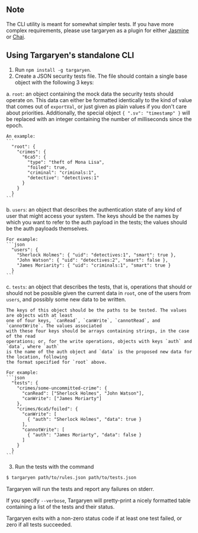 
## Note

The CLI utility is meant for somewhat simpler tests. If you have more complex
requirements, please use targaryen as a plugin for either [Jasmine](https://jasmine.github.io) or [Chai](http://chaijs.com).

## Using Targaryen's standalone CLI

1. Run `npm install -g targaryen`.
2. Create a JSON security tests file. The file should contain a single base object
with the following 3 keys:

  a. `root`: an object containing the mock data the security tests should
  operate on. This data can either be formatted identically to the kind of value that
  comes out of `exportVal`, or just given as plain values if you don't care about priorities.
  Additionally, the special object `{ ".sv": "timestamp" }` will be replaced with
  an integer containing the number of milliseconds since the epoch.

    An example:
    ```
      "root": {
        "crimes": {
          "6ca5": {
            "type": "theft of Mona Lisa",
            "foiled": true,
            "criminal": "criminals:1",
            "detective": "detectives:1"
          }
        }
      }
    ```
  
  b. `users`: an object that describes the authentication state of any kind of user
    that might access your system. The keys should be the names by which you want to refer
    to the auth payload in the tests; the values should be the auth payloads themselves.
    
    For example:
    ```json
      "users": {
        "Sherlock Holmes": { "uid": "detectives:1", "smart": true },
        "John Watson": { "uid": "detectives:2", "smart": false },
        "James Moriarity": { "uid": "criminals:1", "smart": true }
      }
    ```

  c. `tests`: an object that describes the tests, that is, operations that should or
    should not be possible given the current data in `root`, one of the users from `users`,
    and possibly some new data to be written.
  
    The keys of this object should be the paths to be tested. The values are objects with at least
    one of four keys, `canRead`, `canWrite`, `cannotRead`, and `cannotWrite`. The values associated
    with these four keys should be arrays containing strings, in the case of the read
    operations; or, for the write operations, objects with keys `auth` and `data`, where `auth`
    is the name of the auth object and `data` is the proposed new data for the location, following
    the format specified for `root` above.

    For example:
    ```json
      "tests": {
        "crimes/some-uncommitted-crime": {
          "canRead": ["Sherlock Holmes", "John Watson"],
          "canWrite": ["James Moriarty"]
        },
        "crimes/6ca5/foiled": {
          "canWrite": [
            { "auth": "Sherlock Holmes", "data": true }
          ],
          "cannotWrite": [
            { "auth": "James Moriarty", "data": false }
          ]
        }
      }
    ```

3. Run the tests with the command

  ```bash
  $ targaryen path/to/rules.json path/to/tests.json
  ```

Targaryen will run the tests and report any failures on stderr.

If you specify `--verbose`, Targaryen will pretty-print a nicely formatted table
containing a list of the tests and their status.

Targaryen exits with a non-zero status code if at least one test failed, or zero if
all tests succeeded.

